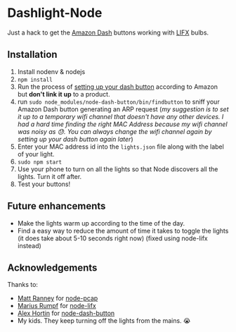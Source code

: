 # Dashlight-Node

Just a hack to get the [Amazon Dash](http://www.amazon.com/dash) buttons working with [LIFX](http://www.lifx.com) bulbs.

## Installation

1. Install nodenv & nodejs
2. `npm install`
3. Run the process of [setting up your dash button](https://www.amazon.com/gp/help/customer/display.html?nodeId=201746340) according to Amazon but **don't link it up** to a product.
4. run `sudo node_modules/node-dash-button/bin/findbutton` to sniff your Amazon Dash button generating an ARP request (_my suggestion is to set it up to a temporary wifi channel that doesn't have any other devices. I had a hard time finding the right MAC Address because my wifi channel was noisy as 😓. You can always change the wifi channel again by setting up your dash button again later_)
5. Enter your MAC address id into the `lights.json` file along with the label of your light.
6. `sudo npm start`
7. Use your phone to turn on all the lights so that Node discovers all
   the lights. Turn it off after.
8. Test your buttons!

## Future enhancements

- Make the lights warm up according to the time of the day.
- Find a easy way to reduce the amount of time it takes to toggle the lights (it does take about 5-10 seconds right now) (fixed using node-lifx instead)


## Acknowledgements

Thanks to:

- [Matt Ranney](https://github.com/mranney) for [node-pcap](https://github.com/mranney/node_pcap)
- [Marius Rumpf](https://github.com/MariusRumpf/node-lifx) for [node-lifx](https://github.com/MariusRumpf/node-lifx)
- [Alex Hortin](https://github.com/hortinstein) for [node-dash-button](https://www.npmjs.com/package/node-dash-button)
- My kids. They keep turning off the lights from the mains. 😭
